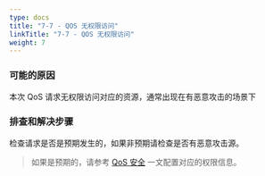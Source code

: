 ```yaml
---
type: docs
title: "7-7 - QOS 无权限访问"
linkTitle: "7-7 - QOS 无权限访问"
weight: 7
---
```


### 可能的原因

本次 QoS 请求无权限访问对应的资源，通常出现在有恶意攻击的场景下

### 排查和解决步骤

检查请求是否是预期发生的，如果非预期请检查是否有恶意攻击源。
> 如果是预期的，请参考 [QoS 安全](/zh/docs3-v2/java-sdk/reference-manual/qos/overview/#%E5%AE%89%E5%85%A8) 一文配置对应的权限信息。


